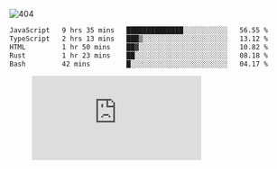 ![404](https://user-images.githubusercontent.com/378023/89412096-6f759d80-d761-11ea-8c57-84b30ef3f2b1.png)
<!--START_SECTION:waka-->

```txt
JavaScript   9 hrs 35 mins   ██████████████░░░░░░░░░░░   56.55 %
TypeScript   2 hrs 13 mins   ███▒░░░░░░░░░░░░░░░░░░░░░   13.12 %
HTML         1 hr 50 mins    ██▓░░░░░░░░░░░░░░░░░░░░░░   10.82 %
Rust         1 hr 23 mins    ██░░░░░░░░░░░░░░░░░░░░░░░   08.18 %
Bash         42 mins         █░░░░░░░░░░░░░░░░░░░░░░░░   04.17 %
```

<!--END_SECTION:waka-->
<figure><embed src="https://wakatime.com/share/@018b853e-267a-435d-a858-33e2b098b9d7/f3c3aa68-553a-4373-a9f9-2d456f62f780.svg"></embed></figure>
